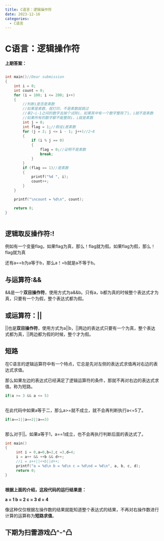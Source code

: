 ```yaml
---
title: C语言：逻辑操作符
date: 2023-12-16
categories:
  - C语言
---
```

# C语言：逻辑操作符

**上期答案：**

```cpp

int main()//Dear submission
{
	int i = 0;
	int count = 0;
	for (i = 100; i <= 200; i++)
	{
		//判断i是否是素数
		//如果是素数，就打印，不是素数就跳过
		//拿2~i-1之间的数字去挨个试除i，如果其中有一个数字整除了i，i就不是素数
		//如果所有的数字都不能整除i，i就是素数
		int j = 0;
		int flag = 1;//假设i是素数
		for (j = 2; j <= i - 1; j++)//2~8
		{
			if (i % j == 0)
			{
				flag = 0;//证明不是素数
				break;
			}
		}
		if (flag == 1)//是素数
		{
			printf("%d ", i);
			count++;
		}
	}

	printf("\ncount = %d\n", count);

	return 0;
}

```

![点击并拖拽以移动](data:image/gif;base64,R0lGODlhAQABAPABAP///wAAACH5BAEKAAAALAAAAAABAAEAAAICRAEAOw==)

## 逻辑取反操作符:!

例如有一个变量flag，如果flag为真，那么！flag就为假。如果flag为假，那么！flag就为真

还有a==b为a等于b，那么a！=b就是a不等于b。

## 与运算符:&&

&&是一个**双目操作符**，使用方式为a&&b。只有a，b都为真的时候整个表达式才为真，只要有一个为假，整个表达式都为假。

## 或运算符：||

||也是**双目操作符**，使用方式为a||b，||两边的表达式只要有一个为真，整个表达式都为真，||两边都为假的时候，整个才为假。

## 短路

在C语言的逻辑运算符中有一个特点，它总是先对左侧的表达式求值再对右边的表达式求值。

那么如果左边的表达式已经满足了逻辑运算符的条件，那就不再对右边的表达式求值。称为短路。

```cpp
if(a >= 3 && a <= 5)
```

![点击并拖拽以移动](data:image/gif;base64,R0lGODlhAQABAPABAP///wAAACH5BAEKAAAALAAAAAABAAEAAAICRAEAOw==)

在此代码中如果a等于二，那么a>=就不成立，就不会再判断执行a<=5了。

```cpp
if(a==1||a==2||a==3)
```

![点击并拖拽以移动](data:image/gif;base64,R0lGODlhAQABAPABAP///wAAACH5BAEKAAAALAAAAAABAAEAAAICRAEAOw==)

那么对于||。如果a等于1，a==1成立，也不会再执行判断后面的表达式了。

```cpp
int main()
{
     int i = 0,a=0,b=2,c =3,d=4;
     i = a++ && ++b && d++;
     //i = a++||++b||d++;
     printf("a = %d\n b = %d\n c = %d\nd = %d\n", a, b, c, d);
     return 0;
}
```

![点击并拖拽以移动](data:image/gif;base64,R0lGODlhAQABAPABAP///wAAACH5BAEKAAAALAAAAAABAAEAAAICRAEAOw==)

**根据上面的介绍，这段代码的运行结果是：**

**a = 1
 b = 2
 c = 3
 d = 4**

像这种仅仅根据左操作数的结果就能知道整个表达式的结果，不再对右操作数进⾏计算的运算称为**短路求值**。

## 下期为扫雷游戏凸^-^凸
